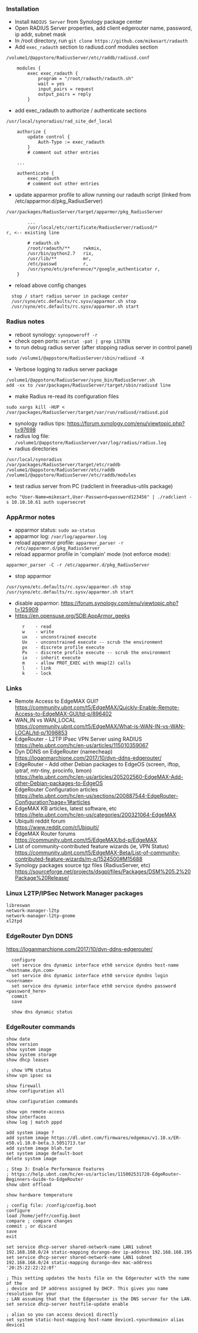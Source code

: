 ### Installation ###

* Install ```RADIUS Server``` from Synology package center
* Open RADIUS Server properties, add client
  edgerouter name, password, ip addr, subnet mask
* In /root directory, run ``` git clone https://github.com/mikesart/radauth ```
* Add ```exec_radauth``` section to radiusd.conf modules section
```
/volume1/@appstore/RadiusServer/etc/raddb/radiusd.conf

    modules {
        exec exec_radauth {
            program = "/root/radauth/radauth.sh"
            wait = yes
            input_pairs = request
            output_pairs = reply
        }
```
* add exec_radauth to authorize / authenticate sections
```
/usr/local/synoradius/rad_site_def_local

    authorize {
        update control {
            Auth-Type := exec_radauth
        }
        # comment out other entries

    ...

    authenticate {
        exec_radauth
        # comment out other entries
```
* update apparmor profile to allow running our radauth script
(linked from /etc/apparmor.d/pkg_RadiusServer)
```
/var/packages/RadiusServer/target/apparmor/pkg_RadiusServer

        ...
        /usr/local/etc/certificate/RadiusServer/radiusd/*               r, <-- existing line

        # radauth.sh
        /root/radauth/**     rwkmix,
        /usr/bin/python2.7   rix,
        /usr/lib/**          mr,
        /etc/passwd          r,
        /usr/syno/etc/preference/*/google_authenticator r,
    }
```
* reload above config changes
```
  stop / start radius server in package center
  /usr/syno/etc.defaults/rc.sysv/apparmor.sh stop
  /usr/syno/etc.defaults/rc.sysv/apparmor.sh start
```

### Radius notes ###
* reboot synology:
``` synopoweroff -r ```
* check open ports: ```netstat -pat | grep LISTEN```
* to run debug radius server (after stopping radius server in control panel)
```
sudo /volume1/@appstore/RadiusServer/sbin/radiusd -X
```
* Verbose logging to radius server package
```
/volume1/@appstore/RadiusServer/syno_bin/RadiusServer.sh
add -xx to /var/packages/RadiusServer/target/sbin/radiusd line
```
* make Radius re-read its configuration files
```
sudo xargs kill -HUP < /var/packages/RadiusServer/target/var/run/radiusd/radiusd.pid
```
* synology radius tips: https://forum.synology.com/enu/viewtopic.php?t=97698
* radius log file: ```/volume1/@appstore/RadiusServer/var/log/radius/radius.log```
* radius directories
```
/usr/local/synoradius
/var/packages/RadiusServer/target/etc/raddb
/volume1/@appstore/RadiusServer/etc/raddb
/volume1/@appstore/RadiusServer/etc/raddb/modules
```
* test radius server from PC (radclient in freeradius-utils package)
```
echo "User-Name=mikesart,User-Password=password123456" | ./radclient -s 10.10.10.61 auth supersecret
```

### AppArmor notes ###
* apparmor status: ```sudo aa-status```
* apparmor log: ```/var/log/apparmor.log```
* reload apparmor profile: ```apparmor_parser -r /etc/apparmor.d/pkg_RadiusServer```
* reload apparmor profile in 'complain' mode (not enforce mode):
```
apparmor_parser -C -r /etc/apparmor.d/pkg_RadiusServer
```
* stop apparmor
```
/usr/syno/etc.defaults/rc.sysv/apparmor.sh stop
/usr/syno/etc.defaults/rc.sysv/apparmor.sh start
```
* disable apparmor: https://forum.synology.com/enu/viewtopic.php?t=125909
* https://en.opensuse.org/SDB:AppArmor_geeks
```
      r    - read
      w    - write
      ux   - unconstrained execute
      Ux   - unconstrained execute -- scrub the environment
      px   - discrete profile execute
      Px   - discrete profile execute -- scrub the environment
      ix   - inherit execute
      m    - allow PROT_EXEC with mmap(2) calls
      l    - link
      k    - lock
```

### Links ###
* Remote Access to EdgeMAX GUI?  
https://community.ubnt.com/t5/EdgeMAX/Quickly-Enable-Remote-Access-to-EdgeMAX-GUI/td-p/896402
* WAN_IN vs WAN_LOCAL  
https://community.ubnt.com/t5/EdgeMAX/What-is-WAN-IN-vs-WAN-LOCAL/td-p/1098853
* EdgeRouter - L2TP IPsec VPN Server using RADIUS  
https://help.ubnt.com/hc/en-us/articles/115010359067
* Dyn DDNS on EdgeRouter (namecheap)  
https://loganmarchione.com/2017/10/dyn-ddns-edgerouter/
* EdgeRouter - Add other Debian packages to EdgeOS (screen, iftop, iptraf, mtr-tiny, procinfo, bmon)  
https://help.ubnt.com/hc/en-us/articles/205202560-EdgeMAX-Add-other-Debian-packages-to-EdgeOS
* EdgeRouter Configuration articles  
https://help.ubnt.com/hc/en-us/sections/200887544-EdgeRouter-Configuration?page=1#articles
* EdgeMAX KB articles, latest software, etc  
https://help.ubnt.com/hc/en-us/categories/200321064-EdgeMAX
* Ubiquiti reddit forum  
https://www.reddit.com/r/Ubiquiti/
* EdgeMAX Router forums  
https://community.ubnt.com/t5/EdgeMAX/bd-p/EdgeMAX
* List of community-contributed feature wizards (ie, VPN Status)  
https://community.ubnt.com/t5/EdgeMAX-Beta/List-of-community-contributed-feature-wizards/m-p/1524500#M15688
* Synology packages source tgz files (RadiusServer, etc)  
https://sourceforge.net/projects/dsgpl/files/Packages/DSM%205.2%20Package%20Release/

### Linux L2TP/IPSec Network Manager packages ###
```
libreswan
network-manager-l2tp
network-manager-l2tp-gnome
xl2tpd
```

### EdgeRouter Dyn DDNS ###

https://loganmarchione.com/2017/10/dyn-ddns-edgerouter/
```
  configure
  set service dns dynamic interface eth0 service dyndns host-name <hostname.dyn.com>
  set service dns dynamic interface eth0 service dyndns login <username>
  set service dns dynamic interface eth0 service dyndns password <password_here>
  commit
  save 

  show dns dynamic status
```

### EdgeRouter commands ###
```
show date
show version
show system image
show system storage
show dhcp leases

; show VPN status
show vpn ipsec sa

show firewall
show configuration all

show configuration commands

show vpn remote-access
show interfaces
show log | match pppd

add system image ?
add system image https://dl.ubnt.com/firmwares/edgemax/v1.10.x/ER-e50.v1.10.0-beta.3.5051713.tar
add system image blah.tar
set system image default-boot
delete system image
```

```
; Step 3: Enable Performance Features
; https://help.ubnt.com/hc/en-us/articles/115002531728-EdgeRouter-Beginners-Guide-to-EdgeRouter
show ubnt offload

show hardware temperature
```

```
; config file: /config/config.boot
configure
load /home/jeffr/config.boot
compare ; compare changes
commit ; or discard
save
exit
```

```
set service dhcp-server shared-network-name LAN1 subnet 192.168.168.0/24 static-mapping durango-dev ip-address 192.168.168.195
set service dhcp-server shared-network-name LAN1 subnet 192.168.168.0/24 static-mapping durango-dev mac-address '20:25:22:22:22:0f'
```

```
; This setting updates the hosts file on the Edgerouter with the name of the
; device and IP address assigned by DHCP. This gives you name resolution for your
; LAN assuming that that the Edgerouter is the DNS server for the LAN.
set service dhcp-server hostfile-update enable
```

```
; alias so you can access device1 directly
set system static-host-mapping host-name device1.<yourdomain> alias device1
```
